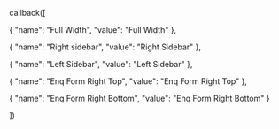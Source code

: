 callback([

  {
    "name": "Full Width",
    "value": "Full Width"
  }, 

  {
    "name": "Right sidebar",
    "value": "Right Sidebar"
  }, 

  {
    "name": "Left Sidebar",
    "value": "Left Sidebar"
  }, 

  {
    "name": "Enq Form Right Top",
    "value": "Enq Form Right Top"
  }, 

  {
    "name": "Enq Form Right Bottom",
    "value": "Enq Form Right Bottom"
  }

])